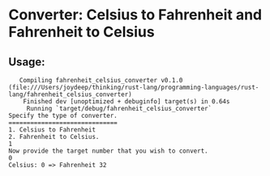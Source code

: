 # Converter: Celsius to Fahrenheit and Fahrenheit to Celsius

## Usage:

```➜  fahrenheit_celsius_converter git:(master) ✗ cargo run
   Compiling fahrenheit_celsius_converter v0.1.0 (file:///Users/joydeep/thinking/rust-lang/programming-languages/rust-lang/fahrenheit_celsius_converter)
    Finished dev [unoptimized + debuginfo] target(s) in 0.64s
     Running `target/debug/fahrenheit_celsius_converter`
Specify the type of converter.
==============================
1. Celsius to Fahrenheit
2. Fahrenheit to Celsius.
1
Now provide the target number that you wish to convert.
0
Celsius: 0 => Fahrenheit 32
```
